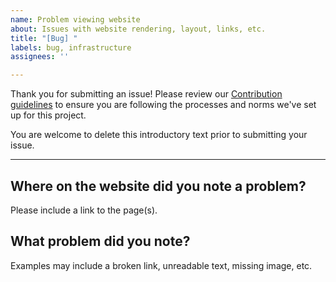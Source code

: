 ```yaml
---
name: Problem viewing website
about: Issues with website rendering, layout, links, etc.
title: "[Bug] "
labels: bug, infrastructure
assignees: ''

---
```


Thank you for submitting an issue!
Please review our [Contribution guidelines](https://chanzuckerberg.github.io/open-science/CONTRIBUTING)
to ensure you are following the processes and norms we've set up for this project.

You are welcome to delete this introductory text prior to submitting your issue.

----

## Where on the website did you note a problem?

Please include a link to the page(s).

## What problem did you note?

Examples may include a broken link, unreadable text, missing image, etc.
